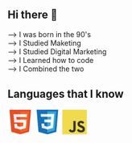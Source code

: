 ## Hi there 👋 ##

--> I was born in the 90's <br>
--> I Studied Maketing <br>
--> I Studied Digital Marketing <br>
--> I Learned how to code <br>
--> I Combined the two <br>

## Languages that I know ##
<div>
<img align="center" width="50" height="50" src='https://raw.githubusercontent.com/devicons/devicon/master/icons/html5/html5-original.svg'>
<img align="center" width="50" height="50" src='https://raw.githubusercontent.com/devicons/devicon/master/icons/css3/css3-original.svg'>
<img align="center" width="50" height="50" src='https://raw.githubusercontent.com/devicons/devicon/master/icons/javascript/javascript-original.svg'>
</div>
